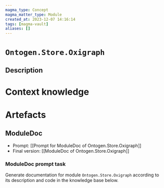 ```yaml
---
magma_type: Concept
magma_matter_type: Module
created_at: 2023-12-07 14:16:14
tags: [magma-vault]
aliases: []
---
```

# `Ontogen.Store.Oxigraph`

## Description

<!--
What is a `Ontogen.Store.Oxigraph`?

Your knowledge about the module, i.e. facts, problems and properties etc.
-->


# Context knowledge

<!--
This section should include background knowledge needed for the model to create a proper response, i.e. information it does not know either because of the knowledge cut-off date or unpublished knowledge.

Write it down right here in a subsection or use a transclusion. If applicable, specify source information that the model can use to generate a reference in the response.
-->




# Artefacts

## ModuleDoc

- Prompt: [[Prompt for ModuleDoc of Ontogen.Store.Oxigraph]]
- Final version: [[ModuleDoc of Ontogen.Store.Oxigraph]]

### ModuleDoc prompt task

Generate documentation for module `Ontogen.Store.Oxigraph` according to its description and code in the knowledge base below.
